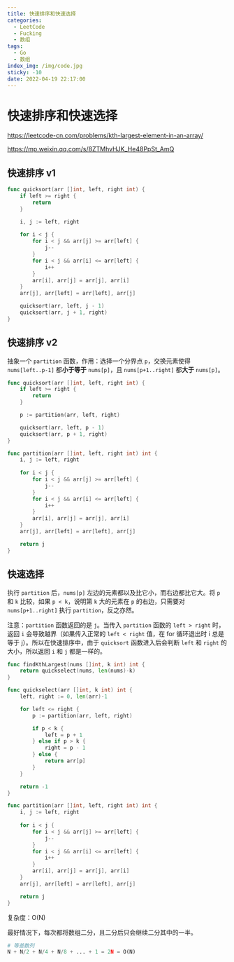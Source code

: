 ```yaml
---
title: 快速排序和快速选择
categories:
  - LeetCode
  - Fucking
  - 数组
tags:
  - Go
  - 数组
index_img: /img/code.jpg
sticky: -10
date: 2022-04-19 22:17:00
---
```


# 快速排序和快速选择

https://leetcode-cn.com/problems/kth-largest-element-in-an-array/

https://mp.weixin.qq.com/s/8ZTMhvHJK_He48PpSt_AmQ

## 快速排序 v1

```go
func quicksort(arr []int, left, right int) {
    if left >= right {
        return
    }

    i, j := left, right
    
    for i < j {
        for i < j && arr[j] >= arr[left] {
            j--
        }
        for i < j && arr[i] <= arr[left] {
            i++
        }
        arr[i], arr[j] = arr[j], arr[i]
    }
    arr[j], arr[left] = arr[left], arr[j]

    quicksort(arr, left, j - 1)
    quicksort(arr, j + 1, right)
}
```

## 快速排序 v2

抽象一个 `partition` 函数，作用：选择一个分界点 `p`，交换元素使得 `nums[left..p-1]` 都**小于等于** `nums[p]`，且 `nums[p+1..right]` 都**大于** `nums[p]`。

```go
func quicksort(arr []int, left, right int) {
    if left >= right {
        return
    }

    p := partition(arr, left, right)

    quicksort(arr, left, p - 1)
    quicksort(arr, p + 1, right)
}

func partition(arr []int, left, right int) int {
    i, j := left, right
    
    for i < j {
        for i < j && arr[j] >= arr[left] {
            j--
        }
        for i < j && arr[i] <= arr[left] {
            i++
        }
        arr[i], arr[j] = arr[j], arr[i]
    }
    arr[j], arr[left] = arr[left], arr[j]

    return j
}
```

## 快速选择

执行 `partition` 后，`nums[p]` 左边的元素都以及比它小，而右边都比它大。将 `p` 和 `k` 比较，如果 `p < k`，说明第 `k` 大的元素在 `p` 的右边，只需要对 `nums[p+1..right]` 执行 `partition`，反之亦然。

注意：`partition` 函数返回的是 `j`。当传入 `partition` 函数的 `left > right` 时，返回 `i` 会导致越界（如果传入正常的 `left < right` 值，在 for 循环退出时 i 总是等于 j）。所以在快速排序中，由于 `quicksort` 函数进入后会判断 `left` 和 `right` 的大小，所以返回 `i` 和 `j` 都是一样的。

```go
func findKthLargest(nums []int, k int) int {
    return quickselect(nums, len(nums)-k)
}

func quickselect(arr []int, k int) int {
    left, right := 0, len(arr)-1

    for left <= right {
        p := partition(arr, left, right)

        if p < k {
            left = p + 1
        } else if p > k {
            right = p - 1
        } else {
            return arr[p]
        }
    }

    return -1
}

func partition(arr []int, left, right int) int {
    i, j := left, right
    
    for i < j {
        for i < j && arr[j] >= arr[left] {
            j--
        }
        for i < j && arr[i] <= arr[left] {
            i++
        }
        arr[i], arr[j] = arr[j], arr[i]
    }
    arr[j], arr[left] = arr[left], arr[j]

    return j
}
```

复杂度：O(N)

最好情况下，每次都将数组二分，且二分后只会继续二分其中的一半。

```python
# 等差数列
N + N/2 + N/4 + N/8 + ... + 1 = 2N = O(N)
```
